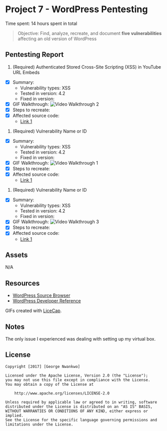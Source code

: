 # Project 7 - WordPress Pentesting

Time spent: 14 hours spent in total

> Objective: Find, analyze, recreate, and document **five vulnerabilities** affecting an old version of WordPress

## Pentesting Report

1. (Required) Authenticated Stored Cross-Site Scripting (XSS) in YouTube URL Embeds
  - [X] Summary: 
    - Vulnerability types: XSS
    - Tested in version: 4.2
    - Fixed in version: 
  - [X] GIF Walkthrough: <img src='XSS_issue_#2.gif' alt='Video Walkthrough 2' />
  - [X] Steps to recreate: 
  - [X] Affected source code:
    - [Link 1](http://wpdistillery.local/wp-admin/post-new.php)
1. (Required) Vulnerability Name or ID
  - [X] Summary: 
    - Vulnerability types: XSS
    - Tested in version: 4.2
    - Fixed in version: 
  - [X] GIF Walkthrough: <img src='XSS_issue_#1.gif' alt='Video Walkthrough 1' />
  - [X] Steps to recreate: 
  - [X] Affected source code:
    - [Link 1](https://core.trac.wordpress.org/browser/tags/version/src/source_file.php)
1. (Required) Vulnerability Name or ID
  - [X] Summary: 
    - Vulnerability types: XSS
    - Tested in version: 4.2
    - Fixed in version: 
  - [X] GIF Walkthrough: <img src='XSS_issue_#1.gif' alt='Video Walkthrough 3' />
  - [X] Steps to recreate: 
  - [X] Affected source code:
    - [Link 1](https://core.trac.wordpress.org/browser/tags/version/src/source_file.php)

## Assets

N/A

## Resources

- [WordPress Source Browser](https://core.trac.wordpress.org/browser/)
- [WordPress Developer Reference](https://developer.wordpress.org/reference/)

GIFs created with [LiceCap](http://www.cockos.com/licecap/).

## Notes

The only issue I experienced was dealing with setting up my virtual box.

## License

    Copyright [2017] [George Nwankwo]

    Licensed under the Apache License, Version 2.0 (the "License");
    you may not use this file except in compliance with the License.
    You may obtain a copy of the License at

        http://www.apache.org/licenses/LICENSE-2.0

    Unless required by applicable law or agreed to in writing, software
    distributed under the License is distributed on an "AS IS" BASIS,
    WITHOUT WARRANTIES OR CONDITIONS OF ANY KIND, either express or implied.
    See the License for the specific language governing permissions and
    limitations under the License.
